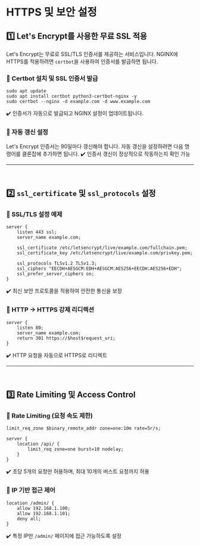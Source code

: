 # HTTPS 및 보안 설정
## 1️⃣ Let's Encrypt를 사용한 무료 SSL 적용
Let's Encrypt는 무료로 SSL/TLS 인증서를 제공하는 서비스입니다. NGINX에 HTTPS를 적용하려면 `certbot`을 사용하여 인증서를 발급하면 됩니다.

### 🔹 Certbot 설치 및 SSL 인증서 발급
```CMD
sudo apt update
sudo apt install certbot python3-certbot-nginx -y
sudo certbot --nginx -d example.com -d www.example.com
```
✔️ 인증서가 자동으로 발급되고 NGINX 설정이 업데이트됩니다.

### 🔹 자동 갱신 설정
Let's Encrypt 인증서는 90일마다 갱신해야 합니다. 자동 갱신을 설정하려면 다음 명령어를 클론잡에 추가하면 됩니다.
✔️ 인증서 갱신이 정상적으로 작동하는지 확인 가능

---
<br>

## 2️⃣ `ssl_certificate` 및 `ssl_protocols` 설정
### 🔹 SSL/TLS 설정 예제
```nginx
server {
    listen 443 ssl;
    server_name example.com;

    ssl_certificate /etc/letsencrypt/live/example.com/fullchain.pem;
    ssl_certificate_key /etc/letsencrypt/live/example.com/privkey.pem;

    ssl_protocols TLSv1.2 TLSv1.3;
    ssl_ciphers "EECDH+AESGCM:EDH+AESGCM:AES256+EECDH:AES256+EDH";
    ssl_prefer_server_ciphers on;
}
```
✔️ 최신 보안 프로토콜을 적용하여 안전한 통신을 보장

### 🔹  HTTP → HTTPS 강제 리디렉션
```nginx
server {
    listen 80;
    server_name example.com;
    return 301 https://$host$request_uri;
}
```
✔️ HTTP 요청을 자동으로 HTTPS로 리디렉트

---
<br>

## 3️⃣ Rate Limiting 및 Access Control
### 🔹 Rate Limiting (요청 속도 제한)
```nginx
limit_req_zone $binary_remote_addr zone=one:10m rate=5r/s;

server {
    location /api/ {
        limit_req zone=one burst=10 nodelay;
    }
}
```
✔️ 초당 5개의 요청만 허용하며, 최대 10개의 버스트 요청까지 허용

### 🔹 IP 기반 접근 제어
```nginx
location /admin/ {
    allow 192.168.1.100;
    allow 192.168.1.101;
    deny all;
}
```
✔️ 특정 IP만 `/admin/` 페이지에 접근 가능하도록 설정

